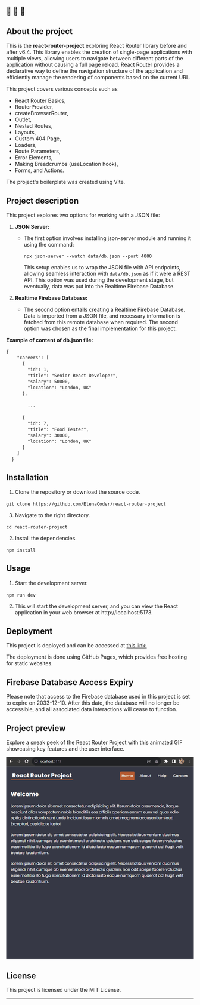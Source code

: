 🔔 🔔 🔔
---
## About the project

This is the **react-router-project** exploring React Router library before and after v6.4. This library enables the creation of single-page applications with multiple views, allowing users to navigate between different parts of the application without causing a full page reload. React Router provides a declarative way to define the navigation structure of the application and efficiently manage the rendering of components based on the current URL.

 This project covers various concepts such as
- React Router Basics,
- RouterProvider,
- createBrowserRouter,
- Outlet,
- Nested Routes,
- Layouts,
- Custom 404 Page,
- Loaders,
- Route Parameters,
- Error Elements,
- Making Breadcrumbs (useLocation hook),
- Forms, and Actions.


The project's boilerplate was created using Vite.

## Project description

This project explores two options for working with a JSON file:

1. **JSON Server:**
   - The first option involves installing json-server module and running it using the command:
     ```
     npx json-server --watch data/db.json --port 4000
     ```
     This setup enables us to wrap the JSON file with API endpoints, allowing seamless interaction with `data/db.json` as if it were a REST API. This option was used during the development stage, but eventually, data was put into the Realtime Firebase Database.

2. **Realtime Firebase Database:**
   - The second option entails creating a Realtime Firebase Database. Data is imported from a JSON file, and necessary information is fetched from this remote database when required. The second option was chosen as the final implementation for this project.


**Example of content of db.json file:**
```
{
    "careers": [
      {
        "id": 1,
        "title": "Senior React Developer",
        "salary": 50000,
        "location": "London, UK"
      },

        ...

      {
        "id": 7,
        "title": "Food Tester",
        "salary": 30000,
        "location": "London, UK"
      }
    ]
  }

```

## Installation

1. Clone the repository or download the source code.

`git clone https://github.com/ElenaCoder/react-router-project`

3. Navigate to the right directory.

`cd react-router-project`

2. Install the dependencies.

`npm install`


## Usage

1. Start the development server.

`npm run dev`

2. This will start the development server, and you can view the React application in your web browser at http://localhost:5173.

## Deployment

This project is deployed and can be accessed at [this link:](https://elenacoder.github.io/react-router-project)

The deployment is done using GitHub Pages, which provides free hosting for static websites.

## Firebase Database Access Expiry

Please note that access to the Firebase database used in this project is set to expire on 2033-12-10. After this date, the database will no longer be accessible, and all associated data interactions will cease to function.


## Project preview

Explore a sneak peek of the React Router Project with this animated GIF showcasing key features and the user interface.

![UI project GIF](./public/react-router-project-gif.gif)

## License

This project is licensed under the MIT License.


---